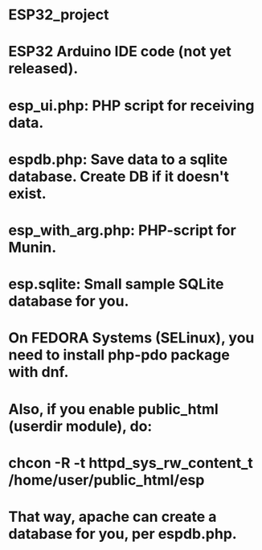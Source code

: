 # ESP32_project
# ESP32 Arduino IDE code (not yet released).
# esp_ui.php: PHP script for receiving data.
# espdb.php: Save data to a sqlite database. Create DB if it doesn't exist.
# esp_with_arg.php: PHP-script for Munin.
# esp.sqlite: Small sample SQLite database for you.

# On FEDORA Systems (SELinux), you need to install php-pdo package with dnf.
# Also, if you enable public_html (userdir module), do:
# chcon -R -t httpd_sys_rw_content_t /home/user/public_html/esp
# That way, apache can create a database for you, per espdb.php.
